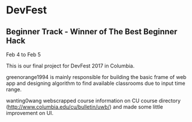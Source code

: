 # DevFest
## Beginner Track - Winner of The Best Beginner Hack

Feb 4 to Feb 5

This is our final project for DevFest 2017 in Columbia.

greenorange1994 is mainly responsible for building the basic frame of web app and designing algorithm to find available classrooms due to input time range.

wanting0wang webscrapped course information on CU course directory (http://www.columbia.edu/cu/bulletin/uwb/) and made some little improvement on UI.
